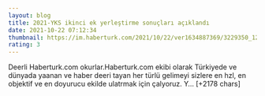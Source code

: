 ```yaml
--- 
layout: blog
title: 2021-YKS ikinci ek yerleştirme sonuçları açıklandı
date: 2021-10-22 07:12:34
thumbnail: https://im.haberturk.com/2021/10/22/ver1634887369/3229350_1200x627.jpg
rating: 3
---
```

Deerli Haberturk.com okurlar.Haberturk.com ekibi olarak Türkiyede ve dünyada yaanan ve haber deeri tayan her türlü gelimeyi sizlere en hzl, en objektif ve en doyurucu ekilde ulatrmak için çalyoruz. Y… [+2178 chars]